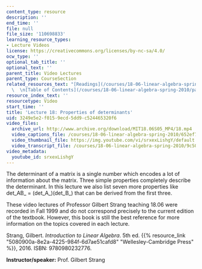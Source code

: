 ```yaml
---
content_type: resource
description: ''
end_time: ''
file: null
file_size: '110698833'
learning_resource_types:
- Lecture Videos
license: https://creativecommons.org/licenses/by-nc-sa/4.0/
ocw_type: ''
optional_tab_title: ''
optional_text: ''
parent_title: Video Lectures
parent_type: CourseSection
related_resources_text: "[Readings](/courses/18-06-linear-algebra-spring-2010/pages/readings)\
  \  \n[Table of Contents](/courses/18-06-linear-algebra-spring-2010/pages/readings#Table_of_Contents)"
resource_index_text: ''
resourcetype: Video
start_time: ''
title: 'Lecture 18: Properties of determinants'
uid: 3249e5e2-f015-9ecd-5dd9-c524465320f6
video_files:
  archive_url: http://www.archive.org/download/MIT18.06S05_MP4/18.mp4
  video_captions_file: /courses/18-06-linear-algebra-spring-2010/652ef7fba85b5d9796b1060ce229357a_srxexLishgY.vtt
  video_thumbnail_file: https://img.youtube.com/vi/srxexLishgY/default.jpg
  video_transcript_file: /courses/18-06-linear-algebra-spring-2010/9c507ce90715ff08ef19d404938a00fa_srxexLishgY.pdf
video_metadata:
  youtube_id: srxexLishgY
---
```


The determinant of a matrix is a single number which encodes a lot of information about the matrix. Three simple properties completely describe the determinant. In this lecture we also list seven more properties like det_AB_ = (det_A_)(det_B_) that can be derived from the first three.

These video lectures of Professor Gilbert Strang teaching 18.06 were recorded in Fall 1999 and do not correspond precisely to the current edition of the textbook. However, this book is still the best reference for more information on the topics covered in each lecture.

Strang, Gilbert. _Introduction to Linear Algebra_. 5th ed. {{% resource_link "5080900a-8e2a-4225-984f-6d7ae51cafd8" "Wellesley-Cambridge Press" %}}, 2016. ISBN: 9780980232776.

**Instructor/speaker:** Prof. Gilbert Strang


